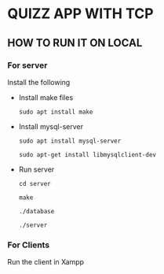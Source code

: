 # QUIZZ APP WITH TCP
## HOW TO RUN IT ON LOCAL
### For server
Install the following

- Install make files

    `
    sudo apt install make
    `
- Install mysql-server

    `
    sudo apt install mysql-server
    `

    `
    sudo apt-get install libmysqlclient-dev
    `
- Run server

    `
    cd server
    `
    
    `
    make
    `
    
    `
    ./database
    `
    
    `
    ./server
    `

### For Clients
Run the client in Xampp